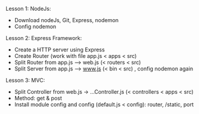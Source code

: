 Lesson 1: NodeJs:

- Download nodeJs, Git, Express, nodemon
- Config nodemon

Lesson 2: Express Framework:

- Create a HTTP server using Express
- Create Router
  (work with file app.js < apps < src)
- Split Router from app.js --> web.js (< routers < src)
- Split Server from app.js --> www.js (< bin < src) , config nodemon again

Lesson 3: MVC:

- Split Controller from web.js -> ...Controller.js
  (< controllers < apps < src)
- Method: get & post
- Install module config and config (default.js < config): router, /static, port
